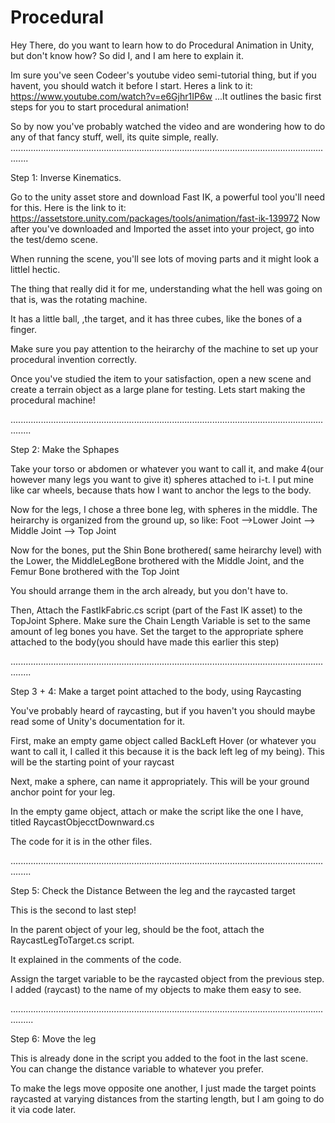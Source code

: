 # Procedural

Hey There, do you want to learn how to do Procedural Animation in Unity, but don't know how? So did I, and I am here to explain it.

Im sure you've seen Codeer's youtube video semi-tutorial thing, but if you havent, you should watch it before I start. Heres a link to it: https://www.youtube.com/watch?v=e6Gjhr1IP6w
...It outlines the basic first steps for you to start procedural animation!

So by now you've probably watched the video and are wondering how to do any of that fancy stuff, well, its quite simple, really.
...................................................................................................................................


Step 1: Inverse Kinematics. 

Go to the unity asset store and download Fast IK, a powerful tool you'll need for this. Here is the link to it: https://assetstore.unity.com/packages/tools/animation/fast-ik-139972
Now after you've downloaded and Imported the asset into your project, go into the test/demo scene.

When running the scene, you'll see lots of moving parts and it might look a littlel hectic.

The thing that really did it for me, understanding what the hell was going on that is, was the rotating machine. 

It has a little ball, ,the target, and it has three cubes, like the bones of a finger.

Make sure you pay attention to the heirarchy of the machine to set up your procedural invention correctly.

Once you've studied the item to your satisfaction, open a new scene and create a terrain object as a large plane for testing. Lets start making the procedural machine!

....................................................................................................................................


Step 2: Make the Sphapes

Take your torso or abdomen or whatever you want to call it, and make 4(our however many legs you want to give it) spheres attached to i-t. I put mine like car wheels, because thats how I want to anchor the legs to the body.

Now for the legs, I chose a three bone leg, with spheres in the middle. The heirarchy is organized from the ground up, so like:
Foot -->Lower Joint --> Middle Joint --> Top Joint

Now for the bones, put the Shin Bone brothered( same heirarchy level) with the Lower, the MiddleLegBone brothered with the Middle Joint, and the Femur Bone brothered with the Top Joint

You should arrange them in the arch already, but you don't have to.


Then, Attach the FastIkFabric.cs script (part of the Fast IK asset) to the TopJoint Sphere. Make sure the Chain Length Variable is set to the same amount of leg bones you have.
Set the target to the appropriate sphere attached to the body(you should have made this earlier this step)

....................................................................................................................................

Step 3 + 4: Make a target point attached to the body, using Raycasting

You've probably heard of raycasting, but if you haven't you should maybe read some of Unity's documentation for it. 

First, make an empty game object called BackLeft Hover (or whatever you want to call it, I called it this because it is the back left leg of my being). This will be the starting point of your raycast

Next, make a sphere, can name it appropriately. This will be your ground anchor point for your leg.

In the empty game object, attach or make the script like the one I have, titled RaycastObjecctDownward.cs

The code for it is in the other files.

....................................................................................................................................

Step 5: Check the Distance Between the leg and the raycasted target

This is the second to last step!

In the parent object of your leg, should be the foot, attach the RaycastLegToTarget.cs script.

It explained in the comments of the code.

Assign the target variable to be the raycasted object from the previous step. I added (raycast) to the name of my objects to make them easy to see.

.....................................................................................................................................

Step 6: Move the leg

This is already done in the script you added to the foot in the last scene. You can change the distance variable to whatever you prefer.

To make the legs move opposite one another, I just made the target points raycasted at varying distances from the starting length, but I am going to do it via code later.



